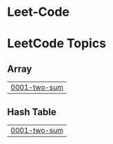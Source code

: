 # Leet-Code
<!---LeetCode Topics Start-->
# LeetCode Topics
## Array
|  |
| ------- |
| [0001-two-sum](https://github.com/Akavaram-Kiran/Leet-Code/tree/master/0001-two-sum) |
## Hash Table
|  |
| ------- |
| [0001-two-sum](https://github.com/Akavaram-Kiran/Leet-Code/tree/master/0001-two-sum) |
<!---LeetCode Topics End-->